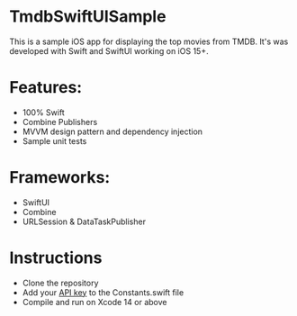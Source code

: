 # TmdbSwiftUISample

This is a sample iOS app for displaying the top movies from TMDB. It's was developed with Swift and SwiftUI working on iOS 15+.

# Features:

- 100% Swift
- Combine Publishers
- MVVM design pattern and dependency injection
- Sample unit tests

# Frameworks:

- SwiftUI
- Combine 
- URLSession & DataTaskPublisher

# Instructions

- Clone the repository
- Add your [API key](https://developer.themoviedb.org/docs/getting-started) to the Constants.swift file
- Compile and run on Xcode 14 or above
